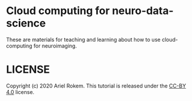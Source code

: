 # Cloud computing for neuro-data-science

These are materials for teaching and learning about how to use cloud-computing
for neuroimaging.


# LICENSE

Copyright (c) 2020 Ariel Rokem. This tutorial is released under the [CC-BY
4.0](https://creativecommons.org/licenses/by/4.0/) license.